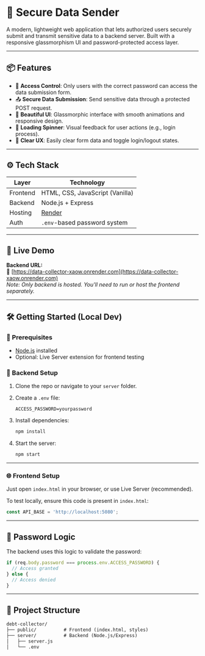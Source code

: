 

# 🔐 Secure Data Sender

A modern, lightweight web application that lets authorized users securely submit and transmit sensitive data to a backend server. Built with a responsive glassmorphism UI and password-protected access layer.

---

## 📦 Features

- 🔐 **Access Control**: Only users with the correct password can access the data submission form.  
- 📤 **Secure Data Submission**: Send sensitive data through a protected POST request.  
- 💅 **Beautiful UI**: Glassmorphic interface with smooth animations and responsive design.  
- 🔄 **Loading Spinner**: Visual feedback for user actions (e.g., login process).  
- 🧼 **Clear UX**: Easily clear form data and toggle login/logout states.  

---

## ⚙️ Tech Stack

| Layer    | Technology                     |
|----------|--------------------------------|
| Frontend | HTML, CSS, JavaScript (Vanilla)|
| Backend  | Node.js + Express              |
| Hosting  | [Render](https://render.com)   |
| Auth     | `.env`-based password system   |

---

## 🚀 Live Demo

**Backend URL:**  
🔗 [https://data-collector-xaow.onrender.com](https://data-collector-xaow.onrender.com)  
*Note: Only backend is hosted. You'll need to run or host the frontend separately.*

---

## 🛠️ Getting Started (Local Dev)

### 🔧 Prerequisites

- [Node.js](https://nodejs.org/) installed  
- Optional: Live Server extension for frontend testing

### 📁 Backend Setup

1. Clone the repo or navigate to your `server` folder.  
2. Create a `.env` file:

   ```env
   ACCESS_PASSWORD=yourpassword
   ```

3. Install dependencies:

   ```bash
   npm install
   ```

4. Start the server:

   ```bash
   npm start
   ```

---

### 🌐 Frontend Setup

Just open `index.html` in your browser, or use Live Server (recommended).

To test locally, ensure this code is present in `index.html`:

```js
const API_BASE = 'http://localhost:5080';
```

---

## 🔐 Password Logic

The backend uses this logic to validate the password:

```js
if (req.body.password === process.env.ACCESS_PASSWORD) {
  // Access granted
} else {
  // Access denied
}
```

---

## 📂 Project Structure

```txt
debt-collector/
├── public/          # Frontend (index.html, styles)
├── server/          # Backend (Node.js/Express)
│   ├── server.js
│   └── .env
```

```


```
